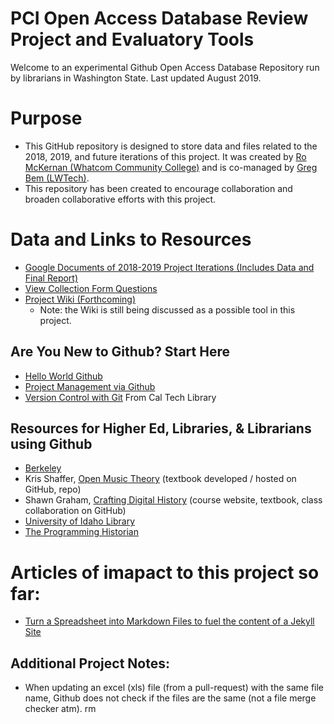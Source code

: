 # PCI Open Access Database Review Project and Evaluatory Tools
Welcome to an experimental Github Open Access Database Repository run by librarians in Washington State. Last updated August 2019.

# Purpose
* This GitHub repository is designed to store data and files related to the 2018, 2019, and future iterations of this project. It was created by [Ro McKernan (Whatcom Community College)](mailto:rmckernan@whatcom.edu) and is co-managed by [Greg Bem (LWTech)](mailto:greg.bem@lwtech.edu).
* This repository has been created to encourage collaboration and broaden collaborative efforts with this project.

# Data and Links to Resources
* [Google Documents of 2018-2019 Project Iterations (Includes Data and Final Report)](https://drive.google.com/drive/folders/1_D6pBSDn_ZR3qfm4Q6QtfLIHRftEtsCt?usp=sharing)
* [View Collection Form Questions](https://docs.google.com/forms/d/e/1FAIpQLSfpyFi9QKnO3lWvUpagKITSVO_8-FRYSappCR7GygicCQOChA/viewform)
* [Project Wiki (Forthcoming)](https://github.com/WCC-Library/oadb/wiki)
  * Note: the Wiki is still being discussed as a possible tool in this project.

## Are You New to Github? Start Here
* [Hello World Github](https://guides.github.com/activities/hello-world/)
* [Project Management via Github](https://github.com/features/project-management/)
* [Version Control with Git](https://caltechlibrary.github.io/git-desktop/aio/) From Cal Tech Library

## Resources for Higher Ed, Libraries, & Librarians using Github
* [Berkeley](https://technology.berkeley.edu/services/web-development-and-hosting-enterprise-applications/github-berkeley)
* Kris Shaffer, [Open Music Theory](http://openmusictheory.com/) (textbook developed / hosted on GitHub, repo)
* Shawn Graham, [Crafting Digital History](http://site.craftingdigitalhistory.ca/) (course website, textbook, class collaboration on GitHub)
* [University of Idaho Library](https://uidaholib.github.io/get-git/)
* [The Programming Historian](https://programminghistorian.org/)

# Articles of imapact to this project so far:
* [Turn a Spreadsheet into Markdown Files to fuel the content of a Jekyll Site](http://www.evanlovely.com/utilities/jekyll/spreadsheet-to-markdown/)

## Additional Project Notes:
* When updating an excel (xls) file (from a pull-request) with the same file name, Github does not check if the files are the same (not a file merge checker atm). rm
